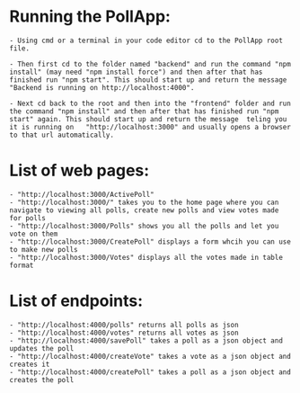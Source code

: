 # Running the PollApp:

    - Using cmd or a terminal in your code editor cd to the PollApp root file.

    - Then first cd to the folder named "backend" and run the command "npm install" (may need "npm install force") and then after that has finished run "npm start". This should start up and return the message "Backend is running on http://localhost:4000".

    - Next cd back to the root and then into the "frontend" folder and run the command "npm install" and then after that has finished run "npm start" again. This should start up and return the message  teling you it is running on   "http://localhost:3000" and usually opens a browser to that url automatically.

# List of web pages:

    - "http://localhost:3000/ActivePoll"
    - "http://localhost:3000/" takes you to the home page where you can navigate to viewing all polls, create new polls and view votes made for polls
    - "http://localhost:3000/Polls" shows you all the polls and let you vote on them
    - "http://localhost:3000/CreatePoll" displays a form whcih you can use to make new polls
    - "http://localhost:3000/Votes" displays all the votes made in table format

# List of endpoints:

    - "http://localhost:4000/polls" returns all polls as json
    - "http://localhost:4000/votes" returns all votes as json
    - "http://localhost:4000/savePoll" takes a poll as a json object and updates the poll
    - "http://localhost:4000/createVote" takes a vote as a json object and creates it
    - "http://localhost:4000/createPoll" takes a poll as a json object and creates the poll

